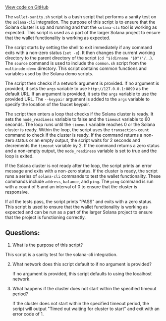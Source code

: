 
[View code on GitHub](https://github.com/solana-labs/solana/blob/master/scripts/wallet-sanity.sh)

The `wallet-sanity.sh` script is a bash script that performs a sanity test on the `solana-cli` integration. The purpose of this script is to ensure that the Solana cluster is up and running and that the `solana-cli` tool is working as expected. This script is used as a part of the larger Solana project to ensure that the wallet functionality is working as expected.

The script starts by setting the shell to exit immediately if any command exits with a non-zero status (`set -e`). It then changes the current working directory to the parent directory of the script (`cd "$(dirname "$0")"/..`). The `source` command is used to include the `common.sh` script from the `multinode-demo` directory. This script contains common functions and variables used by the Solana demo scripts.

The script then checks if a network argument is provided. If no argument is provided, it sets the `args` variable to use `http://127.0.0.1:8899` as the default URL. If an argument is provided, it sets the `args` variable to use the provided URL. The `--keypair` argument is added to the `args` variable to specify the location of the faucet keypair.

The script then enters a loop that checks if the Solana cluster is ready. It sets the `node_readiness` variable to false and the `timeout` variable to 60 seconds. The loop runs until the `timeout` variable reaches 0 or the Solana cluster is ready. Within the loop, the script uses the `transaction-count` command to check if the cluster is ready. If the command returns a non-zero status or an empty output, the script waits for 2 seconds and decrements the `timeout` variable by 2. If the command returns a zero status and a non-empty output, the `node_readiness` variable is set to true and the loop is exited.

If the Solana cluster is not ready after the loop, the script prints an error message and exits with a non-zero status. If the cluster is ready, the script runs a series of `solana-cli` commands to test the wallet functionality. These commands include `address`, `balance`, and `ping`. The `ping` command is run with a count of 5 and an interval of 0 to ensure that the cluster is responsive.

If all the tests pass, the script prints "PASS" and exits with a zero status. This script is used to ensure that the wallet functionality is working as expected and can be run as a part of the larger Solana project to ensure that the project is functioning correctly.
## Questions: 
 1. What is the purpose of this script?
   
   This script is a sanity test for the solana-cli integration.

2. What network does this script default to if no argument is provided?
   
   If no argument is provided, this script defaults to using the localhost network.

3. What happens if the cluster does not start within the specified timeout period?
   
   If the cluster does not start within the specified timeout period, the script will output "Timed out waiting for cluster to start" and exit with an error code of 1.